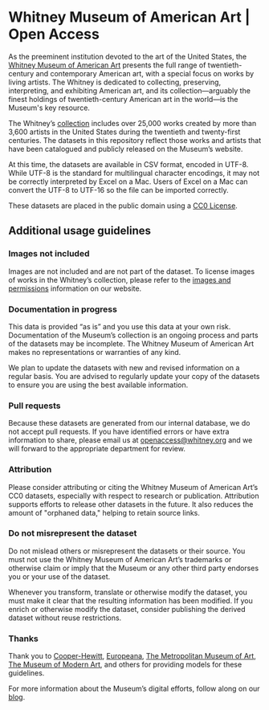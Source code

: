 # Whitney Museum of American Art | Open Access

As the preeminent institution devoted to the art of the United States, the [Whitney Museum of American Art](https://whitney.org) presents the full range of twentieth-century and contemporary American art, with a special focus on works by living artists. The Whitney is dedicated to collecting, preserving, interpreting, and exhibiting American art, and its collection—arguably the finest holdings of twentieth-century American art in the world—is the Museum's key resource.

The Whitney’s [collection](https://whitney.org/collection) includes over 25,000 works created by more than 3,600 artists in the United States during the twentieth and twenty-first centuries. The datasets in this repository reflect those works and artists that have been catalogued and publicly released on the Museum’s website.

At this time, the datasets are available in CSV format, encoded in UTF-8. While UTF-8 is the standard for multilingual character encodings, it may not be correctly interpreted by Excel on a Mac. Users of Excel on a Mac can convert the UTF-8 to UTF-16 so the file can be imported correctly.

These datasets are placed in the public domain using a [CC0 License](https://creativecommons.org/publicdomain/zero/1.0/).

## Additional usage guidelines

### Images not included

Images are not included and are not part of the dataset. To license images of works in the Whitney’s collection, please refer to the [images and permissions](https://whitney.org/collection/images-and-permissions) information on our website.

### Documentation in progress

This data is provided “as is” and you use this data at your own risk. Documentation of the Museum’s collection is an ongoing process and parts of the datasets may be incomplete. The Whitney Museum of American Art makes no representations or warranties of any kind.

We plan to update the datasets with new and revised information on a regular basis. You are advised to regularly update your copy of the datasets to ensure you are using the best available information.

### Pull requests

Because these datasets are generated from our internal database, we do not accept pull requests. If you have identified errors or have extra information to share, please email us at openaccess@whitney.org and we will forward to the appropriate department for review.

### Attribution

Please consider attributing or citing the Whitney Museum of American Art’s CC0 datasets, especially with respect to research or publication. Attribution supports efforts to release other datasets in the future. It also reduces the amount of "orphaned data," helping to retain source links.

### Do not misrepresent the dataset

Do not mislead others or misrepresent the datasets or their source. You must not use the Whitney Museum of American Art’s trademarks or otherwise claim or imply that the Museum or any other third party endorses you or your use of the dataset.

Whenever you transform, translate or otherwise modify the dataset, you must make it clear that the resulting information has been modified. If you enrich or otherwise modify the dataset, consider publishing the derived dataset without reuse restrictions.

### Thanks

Thank you to [Cooper-Hewitt](http://www.cooperhewitt.org/), [Europeana](http://www.europeana.eu/), [The Metropolitan Museum of Art](https://www.metmuseum.org/), [The Museum of Modern Art](http://www.moma.org/), and others for providing models for these guidelines.

For more information about the Museum’s digital efforts, follow along on our [blog](https://medium.com/whitney-digital).
